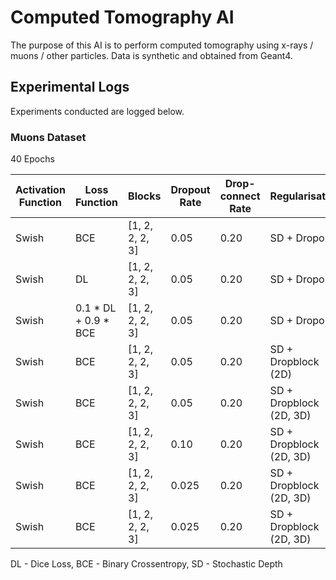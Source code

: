 # Computed Tomography AI

The purpose of this AI is to perform computed tomography using x-rays / muons / other particles. 
Data is synthetic and obtained from Geant4.

## Experimental Logs

Experiments conducted are logged below.

### Muons Dataset

40 Epochs

| Activation Function | Loss Function        | Blocks          | Dropout Rate | Drop-connect Rate | Regularisation          | Attention | Accuracy |
|---------------------|----------------------|-----------------|--------------|-------------------|-------------------------|-----------|----------|
| Swish               | BCE                  | [1, 2, 2, 2, 3] | 0.05         | 0.20              | SD + Dropout            | None      | 93.9%    |
| Swish               | DL                   | [1, 2, 2, 2, 3] | 0.05         | 0.20              | SD + Dropout            | None      | 91.9%    |
| Swish               | 0.1 * DL + 0.9 * BCE | [1, 2, 2, 2, 3] | 0.05         | 0.20              | SD + Dropout            | None      | 93.5%    |
| Swish               | BCE                  | [1, 2, 2, 2, 3] | 0.05         | 0.20              | SD + Dropblock (2D)     | None      | 94.4%    |
| Swish               | BCE                  | [1, 2, 2, 2, 3] | 0.05         | 0.20              | SD + Dropblock (2D, 3D) | None      | 94.2%    |
| Swish               | BCE                  | [1, 2, 2, 2, 3] | 0.10         | 0.20              | SD + Dropblock (2D, 3D) | None      | 88.6%    |
| Swish               | BCE                  | [1, 2, 2, 2, 3] | 0.025        | 0.20              | SD + Dropblock (2D, 3D) | None      | 94.0%    |
| Swish               | BCE                  | [1, 2, 2, 2, 3] | 0.025        | 0.20              | SD + Dropblock (2D, 3D) | SE        | 94.4%    |


DL - Dice Loss, BCE - Binary Crossentropy, SD - Stochastic Depth

